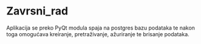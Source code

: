 # Zavrsni_rad
Aplikacija se preko PyQt modula spaja na postgres bazu podataka te nakon toga omogućava kreiranje, pretraživanje, ažuriranje te brisanje podataka.
